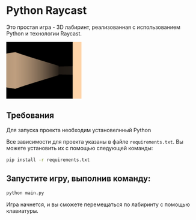 # Python Raycast

Это простая игра - 3D лабиринт, реализованная с использованием Python и технологии Raycast.

<img src="media/image.png" alt="Скриншот игры" width="200"/>

## Требования

Для запуска проекта необходим установелнный Python

Все зависимости для проекта указаны в файле `requirements.txt`. Вы можете установить их с помощью следующей команды:

```bash
pip install -r requirements.txt
```

## Запустите игру, выполнив команду:

```bash
python main.py
```

Игра начнется, и вы сможете перемещаться по лабиринту с помощью клавиатуры.